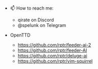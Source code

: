 - 📫 How to reach me:
  * qirate on Discord
  * @spelunk on Telegram

- OpenTTD
  * https://github.com/rptr/feeder-ai-2
  * https://github.com/rptr/feeder-AI
  * https://github.com/rptr/deluge-ai
  * https://github.com/rptr/vim-squirrel
